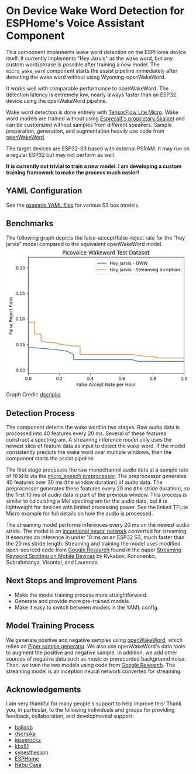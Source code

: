 # On Device Wake Word Detection for ESPHome's Voice Assistant Component
This component implements wake word detection on the ESPHome device itself. It currently implements "Hey Jarvis" as the wake word, but any custom word/phrase is possible after training a new model. The ``micro_wake_word`` component starts the assist pipeline immediately after detecting the wake word without using Wyoming-openWakeWord.

It works well with comparable performance to openWakeWord. The detection latency is extremely low, nearly always faster than an ESP32 device using the openWakeWord pipeline.

Wake word detection is done entirely with [TensorFlow Lite Micro](https://github.com/espressif/esp-tflite-micro/). Wake word models are trained without using [Espressif's proprietary Skainet](https://github.com/espressif/esp-skainet) and can be customized without samples from different speakers. Sample preparation, generation, and augmentation heavily use code from [openWakeWord](https://github.com/dscripka/openWakeWord).

The target devices are ESP32-S3 based with external PSRAM. It may run on a regular ESP32 but may not perform as well.

**It is currently not trivial to train a new model. I am developing a custom training framework to make the process much easier!**

## YAML Configuration

See the [example YAML files](https://github.com/kahrendt/esphome-on-device-wake-word/tree/dev/example_esphome_yaml) for various S3 box models.

## Benchmarks

The following graph depicts the false-accept/false-reject rate for the "hey jarvis" model compared to the equivalent openWakeWord model.
![FPR/FRR curve for "hey jarvis" pre-trained model](benchmarking/oww_comparison.jpg)
Graph Credit: [dscripka](https://github.com/dscripka)

## Detection Process

The component detects the wake word in two stages. Raw audio data is processed into 40 features every 20 ms. Several of these features construct a spectrogram. A streaming inference model only uses the newest slice of feature data as input to detect the wake word. If the model consistently predicts the wake word over multiple windows, then the component starts the assist pipeline.

The first stage processes the raw monochannel audio data at a sample rate of 16 kHz via the [micro_speech preprocessor](https://github.com/tensorflow/tflite-micro/tree/main/tensorflow/lite/micro/examples/micro_speech). The preprocessor generates 40 features over 30 ms (the window duration) of audio data. The preprocessor generates these features every 20 ms (the stride duration), so the first 10 ms of audio data is part of the previous window. This process is similar to calculating a Mel spectrogram for the audio data, but it is lightweight for devices with limited processing power. See the linked TFLite Micro example for full details on how the audio is processed.

The streaming model performs inferences every 20 ms on the newest audio stride. The model is an [inceptional neural network](https://towardsdatascience.com/a-simple-guide-to-the-versions-of-the-inception-network-7fc52b863202?gi=6bc760f44aef) converted for streaming. It executes an inference in under 10 ms on an ESP32 S3, much faster than the 20 ms stride length. Streaming and training the model uses modified open-sourced code from [Google Research](https://github.com/google-research/google-research/tree/master/kws_streaming) found in the paper [Streaming Keyword Spotting on Mobile Devices](https://arxiv.org/pdf/2005.06720.pdf) by Rykabov, Kononenko, Subrahmanya, Visontai, and Laurenzo.

## Next Steps and Improvement Plans

  - Make the model training process more straightforward.
  - Generate and provide more pre-trained models.
  - Make it easy to switch between models in the YAML config.

## Model Training Process

We generate positive and negative samples using [openWakeWord](https://github.com/dscripka/openWakeWord), which relies on [Piper sample generator](https://github.com/rhasspy/piper-sample-generator). We also use openWakeWord's data tools to augment the positive and negative sample. In addition, we add other sources of negative data such as music or prerecorded background noise. Then, we train the two models using code from [Google Research](https://github.com/google-research/google-research/tree/master/kws_streaming). The streaming model is an inception neural network converted for streaming.

## Acknowledgements

I am very thankful for many people's support to help improve this! Thank you, in particular, to the following individuals and groups for providing feedback, collaboration, and developmental support:

  - [balloob](https://github.com/balloob)
  - [dscripka](https://github.com/dscripka)
  - [jesserockz](https://github.com/jesserockz)
  - [kbx81](https://github.com/kbx81)
  - [synesthesiam](https://github.com/synesthesiam)
  - [ESPHome](https://github.com/esphome)
  - [Nabu Casa](https://github.com/NabuCasa)